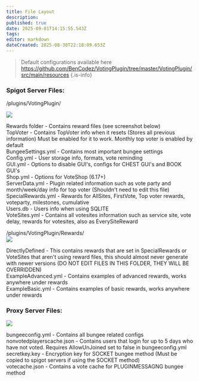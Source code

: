 ```yaml
---
title: File Layout
description: 
published: true
date: 2025-09-01T14:15:55.543Z
tags: 
editor: markdown
dateCreated: 2025-08-30T22:18:09.653Z
---
```


> Default configurations available here https://github.com/BenCodez/VotingPlugin/tree/master/VotingPlugin/src/main/resources
{.is-info}


### Spigot Server Files:  
/plugins/VotingPlugin/

![](https://i.imgur.com/NRZbbcW.png)

Rewards folder - Contains reward files (see screenshot below)  
TopVoter - Contains TopVoter info when it resets (Stores all previous information) Must be enabled for it to work. Monthly top voter is enabled by default  
BungeeSettings.yml - Contains most important bungee settings  
Config.yml - User storage info, formats, vote reminding  
GUI.yml - Options to disable GUI's, configs for CHEST GUI's and BOOK GUI's  
Shop.yml - Options for VoteShop (6.17+)  
ServerData.yml - Plugin related information such as vote party and month/week/day info for top voter (Shouldn't need to edit this file)  
SpecialRewards.yml - Rewards for AllSites, FirstVote, Top voter rewards, voteparty, milestones, cumulative  
Users.db - Users info when using SQLITE  
VoteSites.yml - Contains all votesites information such as service site, vote delay, rewards for votesites, also as EverySiteReward  

/plugins/VotingPlugin/Rewards/  
![](https://i.imgur.com/etHNpAA.png)  

DirectlyDefined - This contains rewards that are set in SpecialRewards or VoteSites that aren't using reward files, this should almost never generate with newer versions (DO NOT EDIT FILES IN THIS FOLDER, THEY WILL BE OVERRIDDEN)  
ExampleAdvanced.yml - Contains examples of advanced rewards, works anywhere under rewards  
ExampleBasic.yml - Contains examples of basic rewards, works anywhere under rewards  

### Proxy Server Files:

![](https://i.imgur.com/RYVmnhM.png)

bungeeconfig.yml - Contains all bungee related configs  
nonvotedplayerscache.json - Contains users that login for up to 5 days who have not voted. Requires AllowUnJoined set to false in bungeeconfig.yml  
secretkey.key - Encryption key for SOCKET bungee method  (Must be copied to spigot servers if using the SOCKET method)  
votecache.json - Contains a vote cache for PLUGINMESSAGNG bungee method  